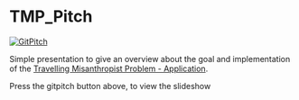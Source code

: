 # TMP_Pitch
[![GitPitch](https://gitpitch.com/assets/badge.svg)](https://gitpitch.com/StraysWonderland/TMP_Pitch) 

Simple presentation to give an overview about the goal and implementation of the [Travelling Misanthropist Problem - Application](https://github.com/StraysWonderland/TravellingMisanthropistProblem).

Press the gitpitch button above, to view the slideshow
